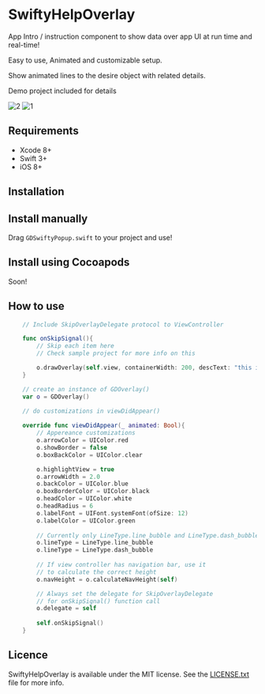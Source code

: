 # SwiftyHelpOverlay
App Intro / instruction component to show data over app UI at run time and real-time!

Easy to use, Animated and customizable setup.

Show animated lines to the desire object with related details.

Demo project included for details 


![2](https://cloud.githubusercontent.com/assets/9967486/21859393/a6fbe282-d841-11e6-9271-e0e9e9c6bb6c.gif)
![1](https://cloud.githubusercontent.com/assets/9967486/21859399/ac3822a6-d841-11e6-9272-64c553630e1c.gif)


## Requirements
- Xcode 8+
- Swift 3+
- iOS 8+


## Installation
Install manually
------
Drag `GDSwiftyPopup.swift` to your project and use!

Install using Cocoapods
------
Soon!


## How to use

```swift
    // Include SkipOverlayDelegate protocol to ViewController 

    func onSkipSignal(){
        // Skip each item here
        // Check sample project for more info on this

        o.drawOverlay(self.view, containerWidth: 200, descText: "this is a cool button. press it for blah blah", toView: button1, isCircle: false)
    }

    // create an instance of GDOverlay()
    var o = GDOverlay()
    
    // do customizations in viewDidAppear()

    override func viewDidAppear(_ animated: Bool){
        // Appereance customizations
        o.arrowColor = UIColor.red
        o.showBorder = false
        o.boxBackColor = UIColor.clear

        o.highlightView = true
        o.arrowWidth = 2.0
        o.backColor = UIColor.blue
        o.boxBorderColor = UIColor.black
        o.headColor = UIColor.white
        o.headRadius = 6
        o.labelFont = UIFont.systemFont(ofSize: 12)
        o.labelColor = UIColor.green
        
        // Currently only LineType.line_bubble and LineType.dash_bubble
        o.lineType = LineType.line_bubble
        o.lineType = LineType.dash_bubble
        
        // If view controller has navigation bar, use it
        // to calculate the correct height
        o.navHeight = o.calculateNavHeight(self)

        // Always set the delegate for SkipOverlayDelegate
        // for onSkipSignal() function call
        o.delegate = self
        
        self.onSkipSignal()
    }
```


## Licence

SwiftyHelpOverlay is available under the MIT license. See the [LICENSE.txt](https://github.com/SaeidBsn/SwiftyGuideOverlay/blob/master/Licence.txt) file for more info.

